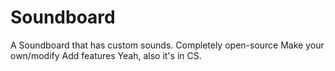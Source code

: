 # Soundboard
A Soundboard that has custom sounds.
Completely open-source
Make your own/modify
Add features
Yeah, also it's in CS.
